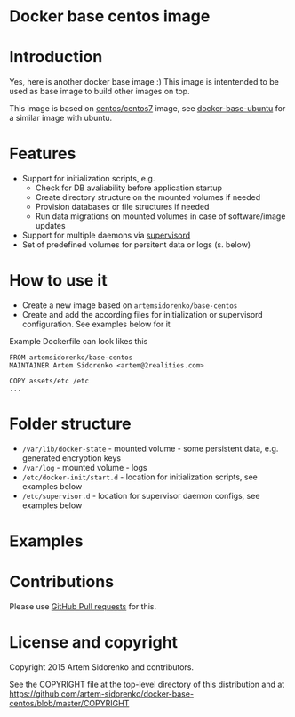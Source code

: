 Docker base centos image
========================

Introduction
============

Yes, here is another docker base image :) This image is intentended to be used as base image to build other images on top.

This image is based on [centos/centos7](https://registry.hub.docker.com/_/centos/) image, see [docker-base-ubuntu](https://github.com/artem-sidorenko/docker-base-ubuntu) for a similar image with ubuntu.

Features
========

  - Support for initialization scripts, e.g.
    - Check for DB avaliability before application startup
    - Create directory structure on the mounted volumes if needed
    - Provision databases or file structures if needed
    - Run data migrations on mounted volumes in case of software/image updates
  - Support for multiple daemons via [supervisord](http://supervisord.org/)
  - Set of predefined volumes for persitent data or logs (s. below)

How to use it
=============
  - Create a new image based on `artemsidorenko/base-centos`
  - Create and add the according files for initialization or supervisord configuration. See examples below for it

Example Dockerfile can look likes this
```
FROM artemsidorenko/base-centos
MAINTAINER Artem Sidorenko <artem@2realities.com>

COPY assets/etc /etc
...
```

Folder structure
================

  - `/var/lib/docker-state` - mounted volume - some persistent data, e.g. generated encryption keys
  - `/var/log` - mounted volume - logs
  - `/etc/docker-init/start.d` - location for initialization scripts, see examples below
  - `/etc/supervisor.d` - location for supervisor daemon configs, see examples below

Examples
========

Contributions
=============

Please use [GitHub Pull requests][github_pullreq] for this.

License and copyright
=====================
Copyright 2015 Artem Sidorenko and contributors.

See the COPYRIGHT file at the top-level directory of this distribution
and at https://github.com/artem-sidorenko/docker-base-centos/blob/master/COPYRIGHT

[github_pullreq]: https://help.github.com/articles/using-pull-requests
